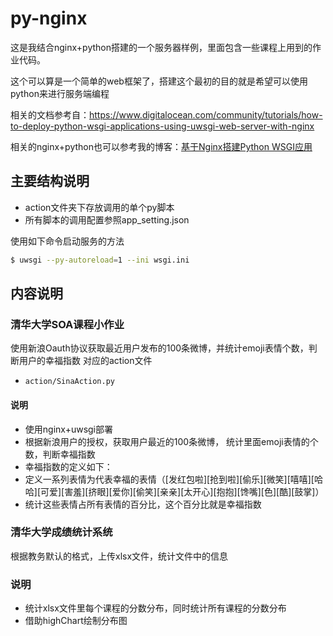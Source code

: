 # py-nginx
这是我结合nginx+python搭建的一个服务器样例，里面包含一些课程上用到的作业代码。

这个可以算是一个简单的web框架了，搭建这个最初的目的就是希望可以使用python来进行服务端编程

相关的文档参考自：https://www.digitalocean.com/community/tutorials/how-to-deploy-python-wsgi-applications-using-uwsgi-web-server-with-nginx

相关的nginx+python也可以参考我的博客：[基于Nginx搭建Python WSGI应用](http://heaven1881.github.io/2016/05/25/nginx-python/)

## 主要结构说明
- action文件夹下存放调用的单个py脚本
- 所有脚本的调用配置参照app_setting.json

使用如下命令启动服务的方法
```bash
$ uwsgi --py-autoreload=1 --ini wsgi.ini
```

## 内容说明
### 清华大学SOA课程小作业
使用新浪Oauth协议获取最近用户发布的100条微博，并统计emoji表情个数，判断用户的幸福指数
对应的action文件
- `action/SinaAction.py`

#### 说明
- 使用nginx+uwsgi部署
- 根据新浪用户的授权，获取用户最近的100条微博， 统计里面emoji表情的个数，判断幸福指数
- 幸福指数的定义如下：
 - 定义一系列表情为代表幸福的表情（[发红包啦][抢到啦][偷乐][微笑][嘻嘻][哈哈][可爱][害羞][挤眼][爱你][偷笑][亲亲][太开心][抱抱][馋嘴][色][酷][鼓掌]）
 - 统计这些表情占所有表情的百分比，这个百分比就是幸福指数

### 清华大学成绩统计系统
根据教务默认的格式，上传xlsx文件，统计文件中的信息

### 说明
- 统计xlsx文件里每个课程的分数分布，同时统计所有课程的分数分布
- 借助highChart绘制分布图
